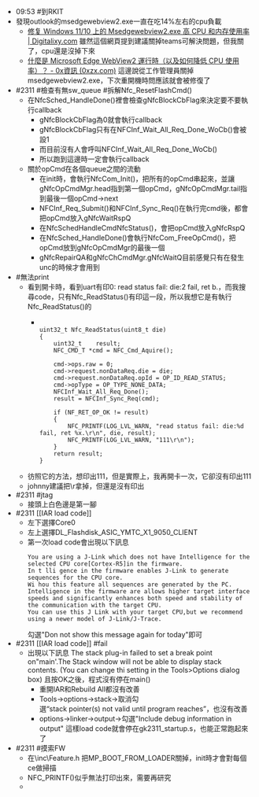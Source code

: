 - 09:53 #到RKIT
- 發現outlook的msedgewebview2.exe一直在吃14%左右的cpu負載
	- [修复 Windows 11/10 上的 Msedgewebview2.exe 高 CPU 和内存使用率 | Digitalixy.com](https://digitalixy.com/windows/835978.html)
	  雖然這個網頁提到建議關掉teams可解決問題，但我關了，cpu還是沒掉下來
	- [什麼是 Microsoft Edge WebView2 運行時（以及如何降低 CPU 使用率）？ - 0x資訊 (0xzx.com)](https://0xzx.com/zh-tw/2023020911293156589.html)
	  這邊說從工作管理員關掉msedgewebview2.exe，下次重開機時問應該就會被修復了
- #2311 #檢查有無sw_queue #拆解Nfc_ResetFlashCmd()
	- 在NfcSched_HandleDone()裡會檢查gNfcBlockCbFlag來決定要不要執行callback
		- gNfcBlockCbFlag為0就會執行callback
		- gNfcBlockCbFlag只有在NFCInf_Wait_All_Req_Done_WoCb()會被設1
		- 而目前沒有人會呼叫NFCInf_Wait_All_Req_Done_WoCb()
		- 所以跑到這邊時一定會執行callback
	- 關於opCmd在各個queue之間的流動
		- 在init時，會執行NfcCom_Init()，把所有的opCmd串起來，並讓gNfcOpCmdMgr.head指到第一個opCmd，gNfcOpCmdMgr.tail指到最後一個opCmd->next
		- NFCInf_Req_Submit()和NFCInf_Sync_Req()在執行完cmd後，都會把opCmd放入gNfcWaitRspQ
		- 在NfcSchedHandleCmdNfcStatus()，會把opCmd放入gNfcRspQ
		- 在NfcSched_HandleDone()會執行NfcCom_FreeOpCmd()，把opCmd放到gNfcOpCmdMgr的最後一個
		- gNfcRepairQA和gNfcChCmdMgr.gNfcWaitQ目前感覺只有在發生unc的時候才會用到
- #無法print
	- 看到開卡時，看到uart有印0: read status fail: die:2 fail, ret b.，而我搜尋code，只有Nfc_ReadStatus()有印這一段，所以我想它是有執行Nfc_ReadStatus()的
		- ```
		  
		  uint32_t Nfc_ReadStatus(uint8_t die)
		  {
		      uint32_t    result;
		      NFC_CMD_T *cmd = NFC_Cmd_Aquire();
		  
		      cmd->ops.raw = 0;
		      cmd->request.nonDataReq.die = die;
		      cmd->request.nonDataReq.opId = OP_ID_READ_STATUS;
		      cmd->opType = OP_TYPE_NONE_DATA;
		      NFCInf_Wait_All_Req_Done();
		      result = NFCInf_Sync_Req(cmd);
		  
		      if (NF_RET_OP_OK != result)
		      {
		          NFC_PRINTF(LOG_LVL_WARN, "read status fail: die:%d fail, ret %x.\r\n", die, result);
		          NFC_PRINTF(LOG_LVL_WARN, "111\r\n");
		      }
		      return result;
		  }
		  ```
	- 彷照它的方法，想印出111，但是實際上，我再開卡一次，它卻沒有印出111
	- johnny建議把\\r拿掉，但還是沒有印出
- #2311 #jtag
	- 接頭上白色邊是第一腳
- #2311 [[IAR load code]]
	- 左下選擇Core0
	- 左上選擇DL_Flashdisk_ASIC_YMTC_X1_9050_CLIENT
	- 第一次load code會出現以下訊息
	  ```
	  You are using a J-Link which does not have Intelligence for the selected CPU core[Cortex-R5]in the firmware.
	  In t lli gence in the firmware enables J-Link to generate sequences for the CPU core.
	  Wi hou this feature all sequences are generated by the PC.
	  Intelligence in the firmware are allows higher target interface speeds and significantly enhances both speed and stability of the communication with the target CPU.
	  You can use this J Link with your target CPU,but we recommend using a newer model of J-Link/J-Trace.
	  ```
	  勾選"Don not show this message again for today"即可
- #2311 [[IAR load code]] #fail
	- 出現以下訊息
	  The stack plug-in failed to set a break point on"main'.The Stack window will not be able to display stack contents.
	  (You can change thi setting in the Tools>Options dialog box)
	  且按OK之後，程式沒有停在main()
		- 重開IAR和Rebuild All都沒有改善
		- Tools->options->stack->取消勾選“stack pointer(s) not valid until program reaches”，也沒有改善
		- options->linker->output->勾選"Include debug information in output"
		  這樣load code就會停在gk2311_startup.s，也能正常跑起來了
- #2311 #摸索FW
	- 在\inc\Feature.h 把MP_BOOT_FROM_LOADER關掉，init時才會對每個ce做掃描
	- NFC_PRINTF()似乎無法打印出來，需要再研究
	-
